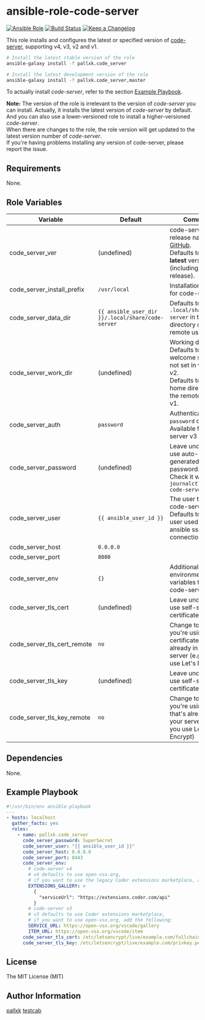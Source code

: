 ansible-role-code-server
========================

[![Ansible Role](https://img.shields.io/ansible/role/40925.svg)](https://galaxy.ansible.com/pallxk/code_server)
[![Build Status](https://app.travis-ci.com/testcab/ansible-role-code-server.svg?branch=master)](https://app.travis-ci.com/github/testcab/ansible-role-code-server)
[![Keep a Changelog](https://img.shields.io/badge/Keep%20a%20Changelog-CHANGELOG.md-orange)](CHANGELOG.md)

This role installs and configures the latest or specified version of [code-server], supporting v4, v3, v2 and v1.

```sh
# Install the latest stable version of the role
ansible-galaxy install -f pallxk.code_server

# Install the latest development version of the role
ansible-galaxy install -f pallxk.code_server,master
```

To actually install *code-server*, refer to the section [Example Playbook](#example-playbook).

**Note:** The version of the role is irrelevant to the version of *code-server* you can install. Actually, it installs the latest version of *code-server* by default. And you can also use a lower-versioned role to install a higher-versioned *code-server*.  
When there are changes to the role, the role version will get updated to the latest version number of *code-server*.  
If you're having problems installing any version of code-server, please report the issue.  


Requirements
------------

None.

Role Variables
--------------

Variable             | Default  | Comment
-------------------- | -------- | -------
code_server_ver      | (undefined) | code-server release name on [GitHub](https://github.com/cdr/code-server/releases). <br> Defaults to the **latest** version (including pre-release).
code_server_install_prefix | `/usr/local` | Installation prefix for code-server.
code_server_data_dir | `{{ ansible_user_dir }}/.local/share/code-server` | Defaults to `.local/share/code-server` in the home directory of the remote user.
code_server_work_dir | (undefined) | Working directory. <br> Defaults to welcome screen if not set in v3 and v2. <br> Defaults to the home directory of the remote user in v1.
code_server_auth     | `password` | Authentication with `password` or `none`. <br> Available for code-server v3 and v2.
code_server_password | (undefined) | Leave undefined to use auto-generated password. <br> Check it with `journalctl -u code-server`
code_server_user     | `{{ ansible_user_id }}` | The user to run code-server. <br> Defaults to the user used in ansible ssh connection.
code_server_host     | `0.0.0.0`
code_server_port     | `8080`
code_server_env      | `{}` | Additional environment variables to set for code-server.
code_server_tls_cert | (undefined) | Leave undefined to use self-signed certificate.
code_server_tls_cert_remote | `no` | Change to `yes` if you're using a certificate that's already in your server (e.g.: if you use Let's Encrypt)
code_server_tls_key  | (undefined) | Leave undefined to use self-signed certificate.
code_server_tls_key_remote | `no` | Change to `yes` if you're using a key that's already in your server (e.g.: if you use Let's Encrypt)

Dependencies
------------

None.

Example Playbook
----------------

```yaml
#!/usr/bin/env ansible-playbook
---
- hosts: localhost
  gather_facts: yes
  roles:
    - name: pallxk.code_server
      code_server_password: SuperSecret
      code_server_user: "{{ ansible_user_id }}"
      code_server_host: 0.0.0.0
      code_server_port: 8443
      code_server_env:
        # code-server v4
        # v4 defaults to use open-vsx.org,
        # if you want to use the legacy Coder extensions marketplace, add the following:
        EXTENSIONS_GALLERY: >
          {
            "serviceUrl": "https://extensions.coder.com/api"
          }
        # code-server v3
        # v3 defaults to use Coder extensions marketplace,
        # if you want to use open-vsx.org, add the following:
        SERVICE_URL: https://open-vsx.org/vscode/gallery
        ITEM_URL: https://open-vsx.org/vscode/item
      code_server_tls_cert: /etc/letsencrypt/live/example.com/fullchain.pem
      code_server_tls_key: /etc/letsencrypt/live/example.com/privkey.pem
```

License
-------

The MIT License (MIT)

Author Information
------------------

[pallxk](https://github.com/pallxk)
[testcab](https://github.com/testcab)


[code-server]: https://github.com/cdr/code-server
